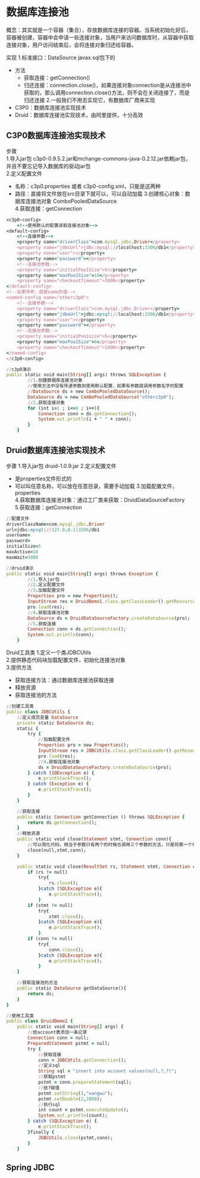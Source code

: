 # 数据库连接池
概念：其实就是一个容器（集合），存放数据库连接的容器。当系统初始化好后，容器被创建，容器中会申请一些连接对象，当用户来访问数据库时，从容器中获取连接对象，用户访问结束后，会将连接对象归还给容器。  

实现
1.标准接口：DataSource   javax.sql包下的
  * 方法
    * 获取连接：getConnection()
    * 归还连接：connection.close()，如果连接对象connection是从连接池中获取的，那么调用connection.close()方法，则不会在关闭连接了，而是归还连接
2.一般我们不用去实现它，有数据库厂商来实现
  * C3P0：数据库连接池实现技术
  * Druid：数据库连接池实现技术，由阿里提供，十分高效

## C3P0数据库连接池实现技术  
步骤  
1.导入jar包 c3p0-0.9.5.2.jar和mchange-commons-java-0.2.12.jar依赖jar包，并且不要忘记导入数据库的驱动jar包  
2.定义配置文件
  * 名称：c3p0.properties 或者 c3p0-config.xml，只能是这两种
  * 路径：直接将文件放在src目录下就可以，可以自动加载
3.创建核心对象：数据库连接池对象 ComboPooledDataSource  
4.获取连接：getConnection  
```ruby
<c3p0-config>
    <!--使用默认的配置读取连接池对象-->
<default-config>
    <!--连接参数-->
    <property name="driverClass">com.mysql.jdbc.Driver</property>
    <property name="jdbcUrl">jdbc:mysql://localhost:3306/db1</property>
    <property nane="user"></property>
    <property name="password"></property>
    <!--连接池参数-->
    <property name="initialPoo1Size">5</property>
    <property name="maxPoo1Size">10</property>
    <property name="checkoutTimeout">3000</property>
</default-config>
<!--如果传参，就是name的值-->
<named-config name="otherc3p0">
    <!--连接参数-->
    <property name="driverClass">com.mysql.jdbc.Driver</property>
    <property name="jdbeUrl">jdbc:mysql://localhost:3306/db1</property>
    <property name="user"></property>
    <property name="password"></property>
    <!--连接池参数-->
    <property name="initia1Poo1size">5</property>
    <property name="maxPoo1Size">8</property>
    <property name="checkoutTimeout">1000</property>
</named-config>
</c3p0-config>

//c3p0演示
public static void main(String[] args) throws SQLException {
        //1.创建数据库连接池对象
        //使用方法中没有传递参数则使用默认配置，如果有参数就调用参数名字的配置
        //DataSource ds = new ComboPooledDataSource();
        DataSource ds = new ComboPooledDataSource("otherc3p0");
        //2.获取连接对象
        for (int i=1 ; i<=8 ; i++){
            Connection conn = ds.getConnection();
            System.out.println(i + " " + conn);
        }
    }
```
## Druid数据库连接池实现技术
步骤
1.导入jar包 druid-1.0.9.jar
2.定义配置文件
  * 是properties文件形式的
  * 可以叫任意名称，可以放在任意目录，需要手动加载
3.加载配置文件，properties  
4.获取数据库连接池对象：通过工厂类来获取：DruidDataSourceFactory  
5.获取连接：getConnection  
```ruby
//配置文件
driverClassName=com.mysql.jdbc.Driver
url=jdbc:mysql://127.0.0.1:3306/db1
username=
password=
initialSize=5
maxActive=10
maxWait=3000

//druid演示
public static void main(String[] args) throws Exception {
        //1.导入jar包
        //2.定义配置文件
        //3.加载配置文件
        Properties pro = new Properties();
        InputStream res = DruidDemo1.class.getClassLoader().getResourceAsStream("druid.properties");
        pro.load(res);
        //4.获取连接池对象
        DataSource ds = DruidDataSourceFactory.createDataSource(pro);
        //5.获取连接
        Connection conn = ds.getConnection();
        System.out.println(conn);
    }
```

Druid工具类
1.定义一个类JDBCUtils  
2.提供静态代码块加载配置文件，初始化连接池对象  
3.提供方法
  * 获取连接方法：通过数据库连接池获取连接
  * 释放资源
  * 获取连接池的方法
```ruby
//创建工具类
public class JDBCUtils {
    //定义成员变量 DataSource
    private static DataSource ds;
    static {
        try {
            //加载配置文件
            Properties pro = new Properties();
            InputStream res = JDBCUtils.class.getClassLoader().getResourceAsStream("druid.properties");
            pro.load(res);
            //4.获取连接池对象
            ds = DruidDataSourceFactory.createDataSource(pro);
        } catch (IOException e) {
            e.printStackTrace();
        } catch (Exception e) {
            e.printStackTrace();
        }
    }

    //获取连接
    public static Connection getConnection () throws SQLException {
        return ds.getConnection();
    }
    //释放资源
    public static void close(Statement stmt, Connection conn){
        //可以简化代码，相当于参数只有两个的时候也调用三个参数的方法，只是将第一个参数的值设置为null
        close(null,stmt,conn);
    }

    public static void close(ResultSet rs, Statement stmt, Connection conn){
        if (rs != null)
            try{
                rs.close();
            }catch (SQLException e){
                e.printStackTrace();
            }
        if (stmt != null)
            try{
                stmt.close();
            }catch (SQLException e){
                e.printStackTrace();
            }
        if (conn != null)
            try{
                conn.close();
            }catch (SQLException e){
                e.printStackTrace();
            }
    }

    //获取连接池的方法
    public static DataSource getDataSource(){
        return ds;
    }
}

//使用工具类
public class DruidDemo2 {
    public static void main(String[] args) {
        //给account表添加一条记录
        Connection conn = null;
        PreparedStatement pstmt = null;
        try {
            //获取连接
            conn = JDBCUtils.getConnection();
            //定义sql
            String sql = "insert into account values(null,?,?)";
            //获取pstmt
            pstmt = conn.prepareStatement(sql);
            //给?赋值
            pstmt.setString(1,"wangwu");
            pstmt.setDouble(2,2000);
            //执行sql
            int count = pstmt.executeUpdate();
            System.out.println(count);
        } catch (SQLException e) {
            e.printStackTrace();
        }finally {
            JDBCUtils.close(pstmt,conn);
        }
    }
```
## Spring JDBC









